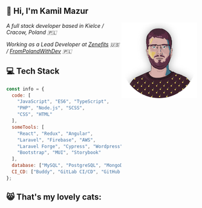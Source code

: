 <h2>👋 Hi, I'm Kamil Mazur</h2>
<img align='right' src="https://github.com/K-Mazur/K-Mazur/blob/main/img/kamil-1x1-circle.png?raw=true" width="200" alt="" />
<p><em>A full stack developer based in Kielce / Cracow, Poland 🇵🇱</em></p>
<p><em>Working as a Lead Developer at <a href="https://github.com/zenefits">Zenefits</a> 🇺🇸 / <a href="https://frompolandwithdev.com/">FromPolandWithDev</a> 🇵🇱</em></p>

<h2>💻 Tech Stack</h2>

```JavaScript
const info = {
  code: [
    "JavaScript", "ES6", "TypeScript",
    "PHP", "Node.js", "SCSS",
    "CSS", "HTML"
  ],
  someTools: [
    "React", "Redux", "Angular",
    "Laravel", "Firebase", "AWS",
    "Laravel Forge", "Cypress", "Wordpress",
    "Bootstrap", "MUI", "Storybook"
  ],
  database: ["MySQL", "PostgreSQL", "MongoDB"],
  CI_CD: ["Buddy", "GitLab CI/CD", "GitHub Actions"],
};
```

<h2>😸 That's my lovely cats:</h2>
<img src="https://github.com/K-Mazur/K-Mazur/blob/main/img/hana_yuki.gif?raw=true" width="600" alt="" />

